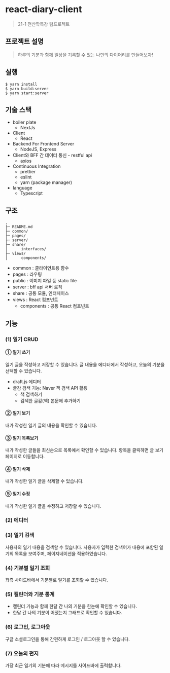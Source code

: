 # react-diary-client

> 21-1 전산학특강 텀프로젝트

## 프로젝트 설명

> 하루의 기분과 함께 일상을 기록할 수 있는 나만의 다이어리를 만들어보자!

## 실행

```
$ yarn install
$ yarn build:server
$ yarn start:server

```

## 기술 스택

- boiler plate
  - NextJs
- Client
  - React
- Backend For Frontend Server
  - NodeJS, Express
- Client와 BFF 간 데이터 통신 - restful api
  - axios
- Continuous Integration
  - prettier
  - eslint
  - yarn (package manager)
- language
  - Typescript

## 구조

```
.
├─ README.md
├─ common/
├─ pages/
├─ server/
├─ share/
│      interfaces/
├─ views/
│      components/

```

- common : 클라이언트용 함수
- pages : 라우팅
- public : 이미지 파일 등 static file
- server : bff api 서버 로직
- share : 공통 모듈, 인터페이스
- views : React 컴포넌트
  - components : 공통 React 컴포넌트

## 기능

### (1) 일기 CRUD

#### ① 일기 쓰기

일기 글을 작성하고 저장할 수 있습니다. 글 내용을 에디터에서 작성하고, 오늘의 기분을 선택할 수 있습니다.

- draft.js 에디터
- 글감 검색 기능: Naver 책 검색 API 활용
  - 책 검색하기
  - 검색한 글감(책) 본문에 추가하기

#### ② 일기 보기

내가 작성한 일기 글의 내용을 확인할 수 있습니다.

#### ③ 일기 목록보기

내가 작성한 글들을 최신순으로 목록에서 확인할 수 있습니다. 항목을 클릭하면 글 보기 페이지로 이동합니다.

#### ④ 일기 삭제

내가 작성한 일기 글을 삭제할 수 있습니다.

#### ⑤ 일기 수정

내가 작성한 일기 글을 수정하고 저장할 수 있습니다.

### (2) 에디터

### (3) 일기 검색

사용자의 일기 내용을 검색할 수 있습니다. 사용자가 입력한 검색어가 내용에 포함된 일기의 목록을 보여주며, 페이지네이션을 적용하였습니다.

### (4) 기분별 일기 조회

좌측 사이드바에서 기분별로 일기를 조회할 수 있습니다.

### (5) 캘린더와 기분 통계

- 캘린더 기능과 함께 한달 간 나의 기분을 한눈에 확인할 수 있습니다.
- 한달 간 나의 기분이 어땠는지 그래프로 확인할 수 있습니다.

### (6) 로그인, 로그아웃

구글 소셜로그인을 통해 간편하게 로그인 / 로그아웃 할 수 있습니다.

### (7) 오늘의 편지

가장 최근 일기의 기분에 따라 메시지를 사이드바에 출력합니다.
